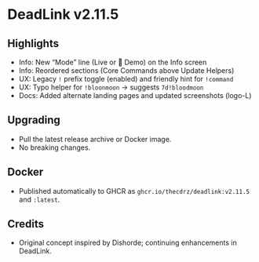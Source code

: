 # DeadLink v2.11.5

## Highlights
- Info: New “Mode” line (Live or 🧪 Demo) on the Info screen
- Info: Reordered sections (Core Commands above Update Helpers)
- UX: Legacy `!` prefix toggle (enabled) and friendly hint for `!command`
- UX: Typo helper for `!bloonmoon` → suggests `7d!bloodmoon`
- Docs: Added alternate landing pages and updated screenshots (logo-L)

## Upgrading
- Pull the latest release archive or Docker image.
- No breaking changes.

## Docker
- Published automatically to GHCR as `ghcr.io/thecdrz/deadlink:v2.11.5` and `:latest`.

## Credits
- Original concept inspired by Dishorde; continuing enhancements in DeadLink.
